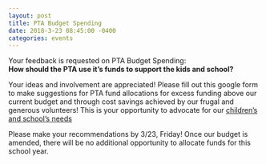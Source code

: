 ```yaml
---
layout: post
title: PTA Budget Spending
date: 2018-3-23 08:45:00 -0400
categories: events
---
```

Your feedback is requested on PTA Budget Spending:
<br>
__How should the PTA use it’s funds to support the kids and school?__

Your ideas and involvement are appreciated! Please fill out this google form to make suggestions for PTA fund allocations for excess funding above our current budget and through cost savings achieved by our frugal and generous volunteers! This is your opportunity to advocate for our [children’s and school’s needs](https://goo.gl/forms/Sxhb9HgOcaRVuyCP2)

Please make your recommendations by 3/23, Friday! Once our budget is amended, there will be no additional opportunity to allocate funds for this school year.
